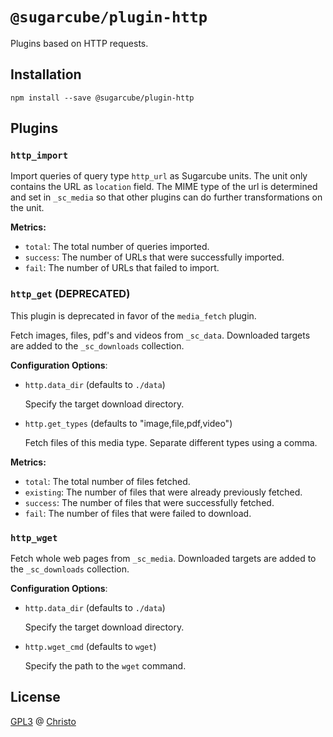 # `@sugarcube/plugin-http`

Plugins based on HTTP requests.

## Installation

```shell
npm install --save @sugarcube/plugin-http
```

## Plugins

### `http_import`

Import queries of query type `http_url` as Sugarcube units. The unit only contains the URL as `location` field. The MIME type of the url is determined and set in `_sc_media` so that other plugins can do further transformations on the unit.

**Metrics:**

- `total`: The total number of queries imported.
- `success`: The number of URLs that were successfully imported.
- `fail`: The number of URLs that failed to import.

### `http_get` (DEPRECATED)

This plugin is deprecated in favor of the `media_fetch` plugin.

Fetch images, files, pdf's and videos from `_sc_data`. Downloaded targets are
added to the `_sc_downloads` collection.

**Configuration Options**:

- `http.data_dir` (defaults to `./data`)

  Specify the target download directory.

- `http.get_types` (defaults to "image,file,pdf,video")

  Fetch files of this media type. Separate different types using a comma.

**Metrics:**

- `total`: The total number of files fetched.
- `existing`: The number of files that were already previously fetched.
- `success`: The number of files that were successfully fetched.
- `fail`: The number of files that were failed to download.

### `http_wget`

Fetch whole web pages from `_sc_media`. Downloaded targets are added to the
`_sc_downloads` collection.

**Configuration Options**:

- `http.data_dir` (defaults to `./data`)

  Specify the target download directory.

- `http.wget_cmd` (defaults to `wget`)

  Specify the path to the `wget` command.

## License

[GPL3](./LICENSE) @ [Christo](christo@cryptodrunks.net)
